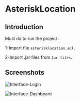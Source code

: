 # AsteriskLocation

## Introduction
Must do to run the project :

1-Import file `asterisklocation.sql`.

2-Import .jar files from `Jar files`.

## Screenshots
![Interface-Login](https://i.ibb.co/Gxwnrnm/login-interface.png)

![Interface-Dashboard](https://i.ibb.co/CsDfXWW/Menu.png)


